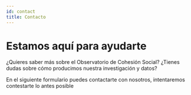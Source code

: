```yaml
---
id: contact
title: Contacto
---
```


# Estamos aquí para ayudarte

¿Quieres saber más sobre el Observatorio de Cohesión Social? ¿Tienes dudas sobre cómo producimos nuestra investigación y datos?

En el siguiente formulario puedes contactarte con nosotros, intentaremos contestarte lo antes posible
